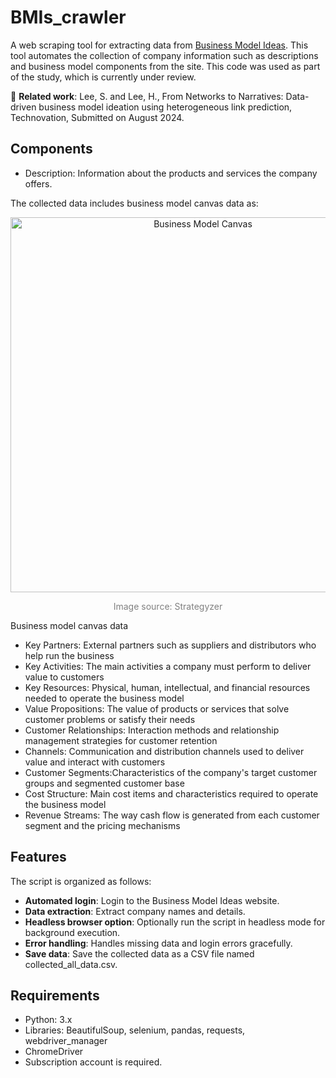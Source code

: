 # BMIs_crawler
A web scraping tool for extracting data from [Business Model Ideas](https://www.businessmodelideas.com). This tool automates the collection of company information such as descriptions and business model components from the site.
This code was used as part of the study, which is currently under review.

🐤 **Related work**: Lee, S. and Lee, H., From Networks to Narratives: Data-driven business model ideation using heterogeneous link prediction, Technovation, Submitted on August 2024.




## Components
* Description: Information about the products and services the company offers.

The collected data includes business model canvas data as:  

<div align="center">
    <img src="https://github.com/user-attachments/assets/da56eee7-64a1-489d-b638-638c179fdc00" alt="Business Model Canvas" width="600"/>
    <p style="font-size: 14px; color: gray;">Image source: Strategyzer</p>
</div>

Business model canvas data
* Key Partners: External partners such as suppliers and distributors who help run the business
* Key Activities: The main activities a company must perform to deliver value to customers
* Key Resources: Physical, human, intellectual, and financial resources needed to operate the business model
* Value Propositions: The value of products or services that solve customer problems or satisfy their needs
* Customer Relationships: Interaction methods and relationship management strategies for customer retention
* Channels: Communication and distribution channels used to deliver value and interact with customers
* Customer Segments:Characteristics of the company's target customer groups and segmented customer base
* Cost Structure: Main cost items and characteristics required to operate the business model
* Revenue Streams: The way cash flow is generated from each customer segment and the pricing mechanisms




## Features
The script is organized as follows: 

* **Automated login**: Login to the Business Model Ideas website.
* **Data extraction**: Extract company names and details.
* **Headless browser option**: Optionally run the script in headless mode for background execution.
* **Error handling**: Handles missing data and login errors gracefully.
* **Save data**: Save the collected data as a CSV file named collected_all_data.csv.




## Requirements
* Python: 3.x
* Libraries: BeautifulSoup, selenium, pandas, requests, webdriver_manager
* ChromeDriver
* Subscription account is required.
